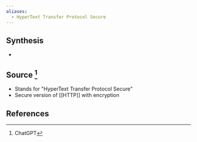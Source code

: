 ```yaml
---
aliases:
  - HyperText Transfer Protocol Secure
---
```

## Synthesis
- 
## Source [^1]
- Stands for "HyperText Transfer Protocol Secure"
- Secure version of [[HTTP]] with encryption
## References

[^1]: ChatGPT